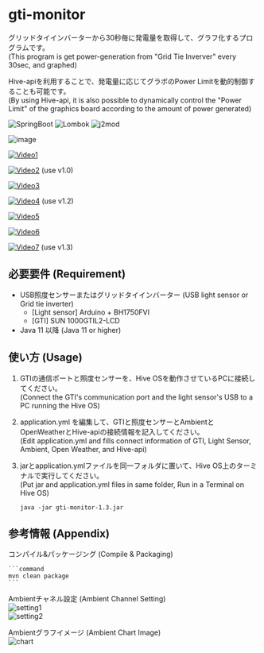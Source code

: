 # gti-monitor

グリッドタイインバーターから30秒毎に発電量を取得して、グラフ化するプログラムです。  
(This program is get power-generation from "Grid Tie Inverver" every 30sec, and graphed)

Hive-apiを利用することで、発電量に応じてグラボのPower Limitを動的制御することも可能です。  
(By using Hive-api, it is also possible to dynamically control the "Power Limit" of the graphics board according to the amount of power generated)

![SpringBoot](https://img.shields.io/badge/SpringBoot-2.7.0-green.svg) 
![Lombok](https://img.shields.io/badge/Lombok-1.18.20-green.svg) 
![j2mod](https://img.shields.io/badge/j2mod-3.1.1-green.svg)

![image](https://user-images.githubusercontent.com/46586035/156319330-8c099f52-ccd8-435d-bcae-aed07b43d51e.png)

[![Video1](https://img.youtube.com/vi/aoAeCjsPBZ8/0.jpg)](https://www.youtube.com/watch?v=aoAeCjsPBZ8)

[![Video2](https://img.youtube.com/vi/dU6PKDX_2wg/0.jpg)](https://www.youtube.com/watch?v=dU6PKDX_2wg) (use v1.0)

[![Video3](https://img.youtube.com/vi/-XozmxAGuGM/0.jpg)](https://www.youtube.com/watch?v=-XozmxAGuGM)

[![Video4](https://img.youtube.com/vi/t2q48zudbes/0.jpg)](https://www.youtube.com/watch?v=t2q48zudbes) (use v1.2)

[![Video5](https://img.youtube.com/vi/VNIPfq1SQAE/0.jpg)](https://www.youtube.com/watch?v=VNIPfq1SQAE)

[![Video6](https://img.youtube.com/vi/P8n4UprHtAU/0.jpg)](https://www.youtube.com/watch?v=P8n4UprHtAU)

[![Video7](https://img.youtube.com/vi/x6gJxqRZLT8/0.jpg)](https://www.youtube.com/watch?v=x6gJxqRZLT8) (use v1.3)

## 必要要件 (Requirement)

- USB照度センサーまたはグリッドタイインバーター (USB light sensor or Grid tie inverter)
  - [Light sensor] Arduino + BH1750FVI
  - [GTI] SUN 1000GTIL2-LCD
- Java 11 以降 (Java 11 or higher)

## 使い方 (Usage)

1. GTIの通信ポートと照度センサーを、Hive OSを動作させているPCに接続してください。  
   (Connect the GTI's communication port and the light sensor's USB to a PC running the Hive OS)

2. application.yml を編集して、GTIと照度センサーとAmbientとOpenWeatherとHive-apiの接続情報を記入してください。  
   (Edit application.yml and fills connect information of GTI, Light Sensor, Ambient, Open Weather, and Hive-api)

3. jarとapplication.ymlファイルを同一フォルダに置いて、Hive OS上のターミナルで実行してください。  
   (Put jar and application.yml files in same folder, Run in a Terminal on Hive OS)

     ```command
     java -jar gti-monitor-1.3.jar
     ```

## 参考情報 (Appendix)

コンパイル&パッケージング (Compile & Packaging)

    ```command
    mvn clean package
    ```

Ambientチャネル設定 (Ambient Channel Setting)  
<img alt="setting1" src="https://user-images.githubusercontent.com/46586035/171455991-c12de70d-3766-43e8-9f9f-b890977039ad.png">  
<img alt="setting2" src="https://user-images.githubusercontent.com/46586035/171455997-1bc3f1a7-d169-4b42-98b6-d82028de43fe.png">

Ambientグラフイメージ (Ambient Chart Image)  
<img alt="chart" src="https://user-images.githubusercontent.com/46586035/171456781-4bfc29ec-3690-477e-a996-da3ffe7dc909.png">

